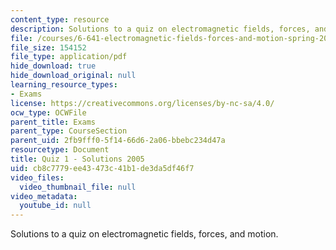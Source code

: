 ```yaml
---
content_type: resource
description: Solutions to a quiz on electromagnetic fields, forces, and motion.
file: /courses/6-641-electromagnetic-fields-forces-and-motion-spring-2005/cb8c7779ee43473c41b1de3da5df46f7_q1sp05sol.pdf
file_size: 154152
file_type: application/pdf
hide_download: true
hide_download_original: null
learning_resource_types:
- Exams
license: https://creativecommons.org/licenses/by-nc-sa/4.0/
ocw_type: OCWFile
parent_title: Exams
parent_type: CourseSection
parent_uid: 2fb9fff0-5f14-66d6-2a06-bbebc234d47a
resourcetype: Document
title: Quiz 1 - Solutions 2005
uid: cb8c7779-ee43-473c-41b1-de3da5df46f7
video_files:
  video_thumbnail_file: null
video_metadata:
  youtube_id: null
---
```

Solutions to a quiz on electromagnetic fields, forces, and motion.